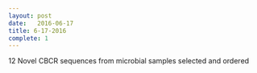 ```yaml
---
layout: post
date:   2016-06-17
title: 6-17-2016
complete: 1
---
```


12 Novel CBCR sequences from microbial samples selected and ordered